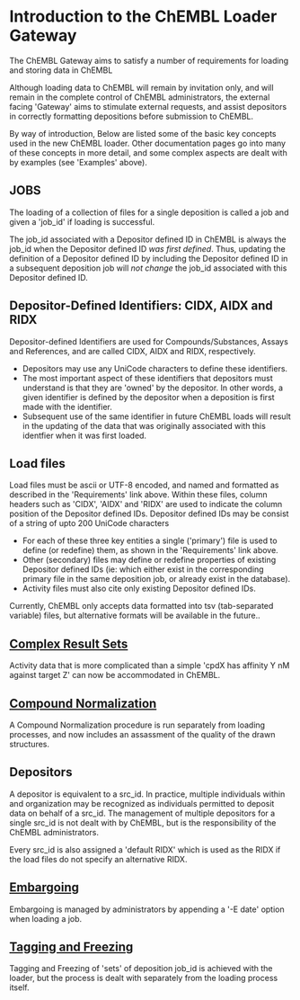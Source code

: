 # Introduction to the ChEMBL Loader Gateway

The ChEMBL Gateway aims to satisfy a number of requirements for loading and storing data in ChEMBL

Although loading data to ChEMBL will remain by invitation only, and will remain in the complete control of ChEMBL administrators, the external facing 'Gateway' aims to stimulate external requests, and assist depositors in correctly formatting depositions before submission to ChEMBL.

By way of introduction, Below are listed some of the basic key concepts used in the new ChEMBL loader. Other documentation pages go into many of these concepts in more detail, and some complex aspects are dealt with by examples \(see 'Examples' above\).

## JOBS

The loading of a collection of files for a single deposition is called a job and given a 'job\_id' if loading is successful.

The job\_id associated with a Depositor defined ID in ChEMBL is always the job\_id when the Depositor defined ID _was first defined_. Thus, updating the definition of a Depositor defined ID by including the Depositor defined ID in a subsequent deposition job will _not change_ the job\_id associated with this Depositor defined ID.

## Depositor-Defined Identifiers: CIDX, AIDX and RIDX

Depositor-defined Identifiers are used for Compounds/Substances, Assays and References, and are called CIDX, AIDX and RIDX, respectively.

* Depositors may use any UniCode characters to define these identifiers.
* The most important aspect of these identifiers that depositors must understand is that they are 'owned' by the depositor. In other words, a given identifier is defined by the depositor when a deposition is first made with the identifier.
* Subsequent use of the same identifier in future ChEMBL loads will result in the updating of the data that was originally associated with this identfier when it was first loaded.

## Load files

Load files must be ascii or UTF-8 encoded, and named and formatted as described in the 'Requirements' link above. Within these files, column headers such as 'CIDX', 'AIDX' and 'RIDX' are used to indicate the column position of the Depositor defined IDs. Depositor defined IDs may be consist of a string of upto 200 UniCode characters

* For each of these three key entities a single \('primary'\) file is used to define \(or redefine\) them, as shown in the 'Requirements' link above.
* Other \(secondary\) files may define or redefine properties of existing Depositor defined IDs \(ie: which either exist in the corresponding primary file in the same deposition job, or already exist in the database\).
* Activity files must also cite only existing Depositor defined IDs.

Currently, ChEMBL only accepts data formatted into tsv \(tab-separated variable\) files, but alternative formats will be available in the future..

## [Complex Result Sets](design-specification-and-internal-docs/complex-results.md)

Activity data that is more complicated than a simple 'cpdX has affinity Y nM against target Z' can now be accommodated in ChEMBL.

## [Compound Normalization](design-specification-and-internal-docs/untitled-12.md)

A Compound Normalization procedure is run separately from loading processes, and now includes an assassment of the quality of the drawn structures.

## Depositors

A depositor is equivalent to a src\_id. In practice, multiple individuals within and organization may be recognized as individuals permitted to deposit data on behalf of a src\_id. The management of multiple depositors for a single src\_id is not dealt with by ChEMBL, but is the responsibility of the ChEMBL administrators.

Every src\_id is also assigned a 'default RIDX' which is used as the RIDX if the load files do not specify an alternative RIDX.

## [Embargoing](design-specification-and-internal-docs/embargo-tagging.md)

Embargoing is managed by administrators by appending a '-E date' option when loading a job.

## [Tagging and Freezing](design-specification-and-internal-docs/embargo-tagging.md)

Tagging and Freezing of 'sets' of deposition job\_id is achieved with the loader, but the process is dealt with separately from the loading process itself.

